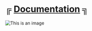 # ╔ [Documentation](https://overextended.github.io/qtarget/usage) ╗

![This is an image](https://cdn.discordapp.com/attachments/1045372470816940052/1046142189127860315/image.png)
